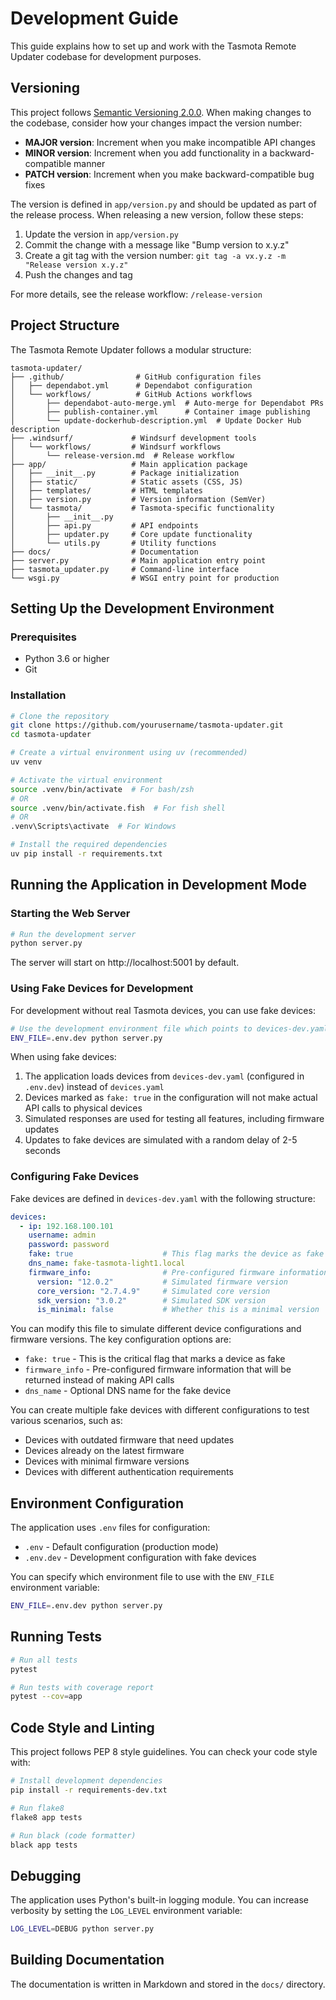 # Development Guide

This guide explains how to set up and work with the Tasmota Remote Updater codebase for development purposes.

## Versioning

This project follows [Semantic Versioning 2.0.0](https://semver.org/). When making changes to the codebase, consider how your changes impact the version number:

- **MAJOR version**: Increment when you make incompatible API changes
- **MINOR version**: Increment when you add functionality in a backward-compatible manner
- **PATCH version**: Increment when you make backward-compatible bug fixes

The version is defined in `app/version.py` and should be updated as part of the release process. When releasing a new version, follow these steps:

1. Update the version in `app/version.py`
2. Commit the change with a message like "Bump version to x.y.z"
3. Create a git tag with the version number: `git tag -a vx.y.z -m "Release version x.y.z"`
4. Push the changes and tag

For more details, see the release workflow: `/release-version`

## Project Structure

The Tasmota Remote Updater follows a modular structure:

```
tasmota-updater/
├── .github/                # GitHub configuration files
│   ├── dependabot.yml      # Dependabot configuration
│   └── workflows/          # GitHub Actions workflows
│       ├── dependabot-auto-merge.yml  # Auto-merge for Dependabot PRs
│       ├── publish-container.yml      # Container image publishing
│       └── update-dockerhub-description.yml  # Update Docker Hub description
├── .windsurf/             # Windsurf development tools
│   └── workflows/         # Windsurf workflows
│       └── release-version.md  # Release workflow
├── app/                   # Main application package
│   ├── __init__.py        # Package initialization
│   ├── static/            # Static assets (CSS, JS)
│   ├── templates/         # HTML templates
│   ├── version.py         # Version information (SemVer)
│   └── tasmota/           # Tasmota-specific functionality
│       ├── __init__.py
│       ├── api.py         # API endpoints
│       ├── updater.py     # Core update functionality
│       └── utils.py       # Utility functions
├── docs/                  # Documentation
├── server.py              # Main application entry point
├── tasmota_updater.py     # Command-line interface
└── wsgi.py                # WSGI entry point for production
```

## Setting Up the Development Environment

### Prerequisites

- Python 3.6 or higher
- Git

### Installation

```bash
# Clone the repository
git clone https://github.com/yourusername/tasmota-updater.git
cd tasmota-updater

# Create a virtual environment using uv (recommended)
uv venv

# Activate the virtual environment
source .venv/bin/activate  # For bash/zsh
# OR
source .venv/bin/activate.fish  # For fish shell
# OR
.venv\Scripts\activate  # For Windows

# Install the required dependencies
uv pip install -r requirements.txt
```

## Running the Application in Development Mode

### Starting the Web Server

```bash
# Run the development server
python server.py
```

The server will start on http://localhost:5001 by default.

### Using Fake Devices for Development

For development without real Tasmota devices, you can use fake devices:

```bash
# Use the development environment file which points to devices-dev.yaml
ENV_FILE=.env.dev python server.py
```

When using fake devices:

1. The application loads devices from `devices-dev.yaml` (configured in `.env.dev`) instead of `devices.yaml`
2. Devices marked as `fake: true` in the configuration will not make actual API calls to physical devices
3. Simulated responses are used for testing all features, including firmware updates
4. Updates to fake devices are simulated with a random delay of 2-5 seconds

### Configuring Fake Devices

Fake devices are defined in `devices-dev.yaml` with the following structure:

```yaml
devices:
  - ip: 192.168.100.101
    username: admin
    password: password
    fake: true                    # This flag marks the device as fake
    dns_name: fake-tasmota-light1.local
    firmware_info:                # Pre-configured firmware information
      version: "12.0.2"           # Simulated firmware version
      core_version: "2.7.4.9"     # Simulated core version
      sdk_version: "3.0.2"        # Simulated SDK version
      is_minimal: false           # Whether this is a minimal version
```

You can modify this file to simulate different device configurations and firmware versions. The key configuration options are:

- `fake: true` - This is the critical flag that marks a device as fake
- `firmware_info` - Pre-configured firmware information that will be returned instead of making API calls
- `dns_name` - Optional DNS name for the fake device

You can create multiple fake devices with different configurations to test various scenarios, such as:

- Devices with outdated firmware that need updates
- Devices already on the latest firmware
- Devices with minimal firmware versions
- Devices with different authentication requirements

## Environment Configuration

The application uses `.env` files for configuration:

- `.env` - Default configuration (production mode)
- `.env.dev` - Development configuration with fake devices

You can specify which environment file to use with the `ENV_FILE` environment variable:

```bash
ENV_FILE=.env.dev python server.py
```

## Running Tests

```bash
# Run all tests
pytest

# Run tests with coverage report
pytest --cov=app
```

## Code Style and Linting

This project follows PEP 8 style guidelines. You can check your code style with:

```bash
# Install development dependencies
pip install -r requirements-dev.txt

# Run flake8
flake8 app tests

# Run black (code formatter)
black app tests
```

## Debugging

The application uses Python's built-in logging module. You can increase verbosity by setting the `LOG_LEVEL` environment variable:

```bash
LOG_LEVEL=DEBUG python server.py
```

## Building Documentation

The documentation is written in Markdown and stored in the `docs/` directory.
